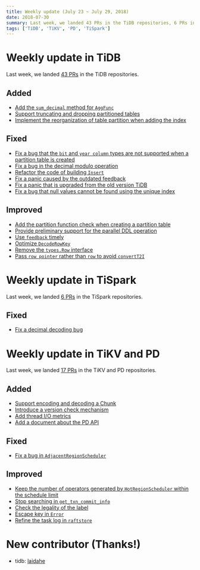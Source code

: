 ```yaml
---
title: Weekly update (July 23 ~ July 29, 2018)
date: 2018-07-30
summary: Last week, we landed 43 PRs in the TiDB repositories, 6 PRs in the TiSpark repositories, and 17 PRs in the TiKV and PD repositories.
tags: ['TiDB', 'TiKV', 'PD', 'TiSpark']
---
```


# Weekly update in TiDB

Last week, we landed [43 PRs](https://github.com/pingcap/tidb/pulls?utf8=%E2%9C%93&q=is%3Apr+is%3Amerged+merged%3A2018-07-23..2018-07-29+) in the TiDB repositories.

## Added

- [Add the `sum_decimal` method for `AggFunc`](https://github.com/pingcap/tidb/pull/7096)
- [Support truncating and dropping partitioned tables](https://github.com/pingcap/tidb/pull/7036)
- [Implement the reorganization of table partition when adding the index](https://github.com/pingcap/tidb/pull/6814)

## Fixed

- [Fix a bug that the `bit` and `year column` types are not supported when a partition table is created](https://github.com/pingcap/tidb/pull/7122)
- [Fix a bug in the decimal modulo operation](https://github.com/pingcap/tidb/pull/7113)
- [Refactor the code of building `Insert`](https://github.com/pingcap/tidb/pull/7068)
- [Fix a panic caused by the outdated feedback](https://github.com/pingcap/tidb/pull/7128)
- [Fix a panic that is upgraded from the old version TiDB](https://github.com/pingcap/tidb/pull/7136)
- [Fix a bug that null values cannot be found using the unique index](https://github.com/pingcap/tidb/pull/7163)

## Improved

- [Add the partition function check when creating a partition table](https://github.com/pingcap/tidb/pull/7111)
- [Provide preliminary support for the parallel DDL operation](https://github.com/pingcap/tidb/pull/6955)
- [Use `feedback` timely](https://github.com/pingcap/tidb/pull/6859)
- [Optimize `DecodeRowKey`](https://github.com/pingcap/tidb/pull/7149)
- [Remove the `types.Row` interface](https://github.com/pingcap/tidb/pull/7170)
- [Pass `row pointer` rather than `row` to avoid `convertT2I`](https://github.com/pingcap/tidb/pull/7143)

# Weekly update in TiSpark

Last week, we landed [6 PRs](https://github.com/pingcap/tispark/pulls?utf8=%E2%9C%93&q=is%3Apr+is%3Amerged+merged%3A2018-07-23..2018-07-29) in the TiSpark repositories.

## Fixed

- [Fix a decimal decoding bug](https://github.com/pingcap/tispark/pull/401)

# Weekly update in TiKV and PD

Last week, we landed [17 PRs](https://github.com/search?utf8=%E2%9C%93&q=repo%3Apingcap%2Ftikv+repo%3Apingcap%2Fpd+is%3Apr+is%3Amerged+merged%3A2018-07-23..2018-07-29) in the TiKV and PD repositories.

## Added

- [Support encoding and decoding a Chunk](https://github.com/pingcap/tikv/pull/3332)
- [Introduce a version check mechanism](https://github.com/pingcap/pd/pull/1148)
- [Add thread I/O metrics](https://github.com/pingcap/tikv/pull/3338)
- [Add a document about the PD API](https://github.com/pingcap/pd/pull/1105)

## Fixed

- [Fix a bug in `AdjacentRegionScheduler`](https://github.com/pingcap/pd/pull/1158)

## Improved

- [Keep the number of operators generated by `HotRegionScheduler` within the schedule limit](https://github.com/pingcap/pd/pull/1155)
- [Stop searching in `get_txn_commit_info`](https://github.com/pingcap/tikv/pull/3308)
- [Check the legality of the label](https://github.com/pingcap/pd/pull/1154)
- [Escape key in `Error`](https://github.com/pingcap/tikv/pull/3361)
- [Refine the task log in `raftstore`](https://github.com/pingcap/tikv/pull/3339)

# New contributor (Thanks!)

- tidb: [laidahe](https://github.com/laidahe)
